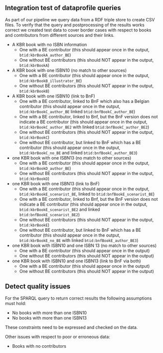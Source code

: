 
## Integration test of dataprofile queries

As part of our pipeline we query data from a RDF triple store to create CSV files.
To verify that the query and postprocessing of the results works correct we created test data
to cover border cases with respect to books and contributors from different sources and their links.

* A KBR book with no ISBN information
  * One with a BE contributor (this should appear once in the output, `btid:kbrBookA_author_BE`)
  * One without BE contributors (this should NOT appear in the output, `btid:kbrBookA`)
* A KBR book with one ISBN10 (no match to other sources)
  * One with a BE contributor (this should appear once in the output, `btid:kbrBookB_illustrator_BE`)
  * One without BE contributors (this should NOT appear in the output, `btid:kbrBookB`)
* A KBR book with one ISBN10 (link to BnF)
  * One with a BE contributor, linked to BnF which also has a Belgian contributor (this should appear once in the output, `btid:kbrBookC_author_BE` linked `btid:bnfBookC_author_BE`)
  * One with a BE contributor, linked to Bnf, but the BnF version does not indicate a BE contributor (this should appear once in the output, `btid:kbrBookC_author_BE2` with linked `btid:bnfBookC_author_BE2`)
  * One without BE contributors (this should NOT appear in the output, `btid:kbrBookC`)
  * One without BE contributor, but linked to BnF which has a BE contributor (this should appear once in the output, `btid:kbrBookC_no_BE` and linked `btid:bnfBookC_author_BE3`)
* one KBR book with one ISBN13 (no match to other sources)
  * One with a BE contributor (this should appear once in the output, `btid:kbrBookD_author_BE`)
  * One without BE contributors (this should NOT appear in the output, `btid:kbrBookD`)
* one KBR book with one ISBN13 (link to BnF)
  * One with a BE contributor (this should appear once in the output, `btid:kbrBookE_scenarist_BE`, linked to `btid:bnfBookE_scenarist_BE`)
  * One with a BE contributor, linked to Bnf, but the BnF version does not indicate a BE contributor (this should appear once in the output, `btid:kbrBookE_scenarist_BE2` and linked `btid:bnfBookE_scenarist_BE2`)
  * One without BE contributors (this should NOT appear in the output, `btid:kbrBookE`)
  * One without BE contributor, but linked to BnF which has a BE contributor (this should appear once in the output, `btid:kbrBookE_no_BE` with linked `btid:bnfBookE_author_BE3`)
* one KBR book with ISBN10 and one ISBN 13 (no match to other sources)
  * One with a BE contributor (this should appear once in the output)
  * One without BE contributors (this should NOT appear in the output)
* one KBR book with ISBN10 and one ISBN13 (link to BnF via both)
  * One with a BE contributor (this should appear once in the output)
  * One without BE contributors (this should NOT appear in the output)

## Detect quality issues

For the SPARQL query to return correct results the following assumptions must hold:

* No books with more than one ISBN10
* No books with more than one ISBN13

These constraints need to be expressed and checked on the data.

Other issues with respect to poor or erroneous data:

* Books with no contributors

